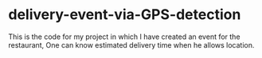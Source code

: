 # delivery-event-via-GPS-detection
This is the code for my project in which I have created an event for the restaurant, One can know estimated delivery time when he allows location.
